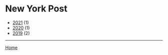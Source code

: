 # New York Post

  * [2021](./new-york-post-2021.md) (1)
  * [2020](./new-york-post-2020.md) (1)
  * [2019](./new-york-post-2019.md) (2)

----

[Home](../index.md)
